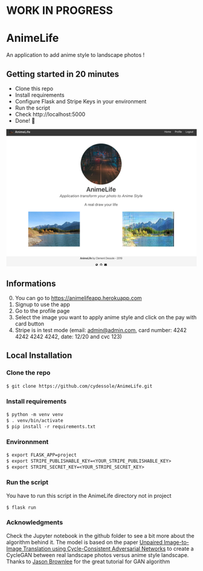# **WORK IN PROGRESS**

# AnimeLife
An application to add anime style to landscape photos !

## Getting started in 20 minutes

- Clone this repo
- Install requirements
- Configure Flask and Stripe Keys in your environment
- Run the script
- Check http://localhost:5000
- Done! :tada:


<p align="center">
  <img src="github/Home_Page.png" width="600px" alt="Home Page">
</p>


## Informations
0. You can go to https://animelifeapp.herokuapp.com
1. Signup to use the app
2. Go to the profile page
3. Select the image you want to apply anime style and click on the pay with card button
4. Stripe is in test mode (email: admin@admin.com, card number: 4242 4242 4242 4242, date: 12/20 and cvc 123)

## Local Installation

### Clone the repo
```shell
$ git clone https://github.com/cydessole/AnimeLife.git
```

### Install requirements

```shell
$ python -m venv venv
$ . venv/bin/activate
$ pip install -r requirements.txt
```

### Environnment

```shell
$ export FLASK_APP=project
$ export STRIPE_PUBLISHABLE_KEY=<YOUR_STRIPE_PUBLISHABLE_KEY>
$ export STRIPE_SECRET_KEY=<YOUR_STRIPE_SECRET_KEY>
```

### Run the script
You have to run this script in the AnimeLife directory not in project
```shell
$ flask run
```

### Acknowledgments
Check the Jupyter notebook in the github folder to see a bit more about the algorithm behind it.
The model is based on the paper  <a href=https://arxiv.org/abs/1703.10593>Unpaired Image-to-Image Translation using Cycle-Consistent Adversarial Networks</a> to create a CycleGAN between real landscape photos versus anime style landscape.
Thanks to <a href=https://machinelearningmastery.com>Jason Brownlee</a> for the great tutorial for GAN algorithm
